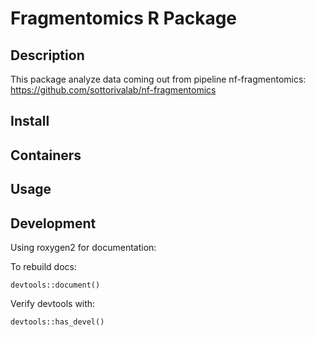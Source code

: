 # Fragmentomics R Package

## Description

This package analyze data coming out from pipeline nf-fragmentomics: https://github.com/sottorivalab/nf-fragmentomics


## Install

## Containers

## Usage

## Development

Using roxygen2 for documentation:

To rebuild docs:

```
devtools::document()
```

Verify devtools with:

```
devtools::has_devel()
```




